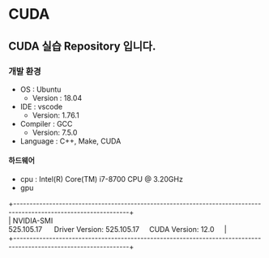 # CUDA

## CUDA 실습 Repository 입니다.

### 개발 환경

- OS : Ubuntu
    - Version : 18.04
- IDE : vscode 
    - Version: 1.76.1
- Compiler : GCC
    - Version: 7.5.0
- Language : C++, Make, CUDA

#### 하드웨어
- cpu : Intel(R) Core(TM) i7-8700 CPU @ 3.20GHz
- gpu  

+-----------------------------------------------------------------------------------------------------------------+  
|&nbsp;NVIDIA-SMI 525.105.17&nbsp;&nbsp;&nbsp;&nbsp;&nbsp;&nbsp;Driver&nbsp;Version:&nbsp;525.105.17&nbsp;&nbsp;&nbsp;&nbsp;&nbsp;CUDA&nbsp;Version:&nbsp;12.0&nbsp;&nbsp;&nbsp;&nbsp;&nbsp;|  
+-----------------------------------------------------------------------------------------------------------------+  